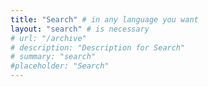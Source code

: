 ```yaml
---
title: "Search" # in any language you want
layout: "search" # is necessary
# url: "/archive"
# description: "Description for Search"
# summary: "search"
#placeholder: "Search"
---
```


